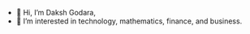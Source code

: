 - 👋 Hi, I’m Daksh Godara,
- 👀 I’m interested in technology, mathematics, finance, and business.

<!---
dakshgodara2001/dakshgodara2001 is a ✨ special ✨ repository because its `README.md` (this file) appears on your GitHub profile.
You can click the Preview link to take a look at your changes.
--->
